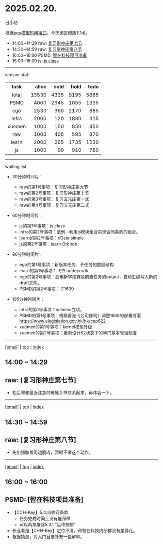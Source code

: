 # 2025.02.20.
日小结

<a id="top"></a>
根据[ego模型时间接口](https://gitee.com/hyg/blog/blob/master/timeflow.md)，今天绑定模版1(1d)。

<a id="index"></a>
- 14:00~14:29	raw: [复习形神庄第七节](#20250220140000)
- 14:30~14:59	raw: [复习形神庄第八节](#20250220143000)
- 16:00~16:00	PSMD: [智在科技项目准备](#20250220160000)
- 16:00~16:00	js: [js class](#20250220160000)

---
season stat:

| task | alloc | sold | hold | todo |
| :---: | ---: | ---: | ---: | ---: |
| total | 13530 | 4335 | 9195 | 5865 |
| PSMD | 4000 | 2945 | 1055 | 1335 |
| ego | 2530 | 360 | 2170 | 885 |
| infra | 2000 | 120 | 1880 | 315 |
| xuemen | 1000 | 150 | 850 | 450 |
| raw | 1000 | 405 | 595 | 870 |
| learn | 2000 | 265 | 1735 | 1230 |
| js | 1000 | 90 | 910 | 780 |

---
waiting list:


- 30分钟时间片：
  - raw的第1号事项：复习形神庄第九节
  - raw的第2号事项：复习形神庄第十节
  - raw的第3号事项：复习五元庄第一式
  - raw的第4号事项：复习五元庄第二式

- 60分钟时间片：
  - js的第1号事项：js class
  - infra的第2号事项：范例--利用js模块组合实现合同条款的组合。
  - learn的第2号事项：oData simple
  - js的第2号事项：learn Orbitdb

- 90分钟时间片：
  - ego的第1号事项：新版本任务、子任务的数据结构
  - learn的第1号事项：飞书 nodejs sdk
  - ego的第2号事项：启用新字段存放前置任务的output，自动汇编写入新的draft文件。
  - PSMD的第2号事项：子1609

- 195分钟时间片：
  - infra的第1号事项：schema立项。
  - PSMD的第1号事项：根据香港《公司條例》调整1609的部署方案 https://www.elegislation.gov.hk/hk/cap622
  - xuemen的第1号事项：kernel模型升级
  - xuemen的第2号事项：重新设计S2状态下的学门基本管理制度

---
<a href="mailto:huangyg@mars22.com?subject=关于2025.02.20.[复习形神庄第七节]任务&body=日期: 2025.02.20.%0D%0A序号: 5%0D%0A手稿:../../draft/2025/20250220.01.md%0D%0A---请勿修改邮件主题及以上内容 从下一行开始写您的想法---%0D%0A">[email]</a> | [top](#top) | [index](#index)
<a id="20250220140000"></a>
## 14:00 ~ 14:29
## raw: [复习形神庄第七节]

- 松后胯和最近注意的骶髂关节联系起来，再体会一下。

---
<a href="mailto:huangyg@mars22.com?subject=关于2025.02.20.[复习形神庄第八节]任务&body=日期: 2025.02.20.%0D%0A序号: 6%0D%0A手稿:../../draft/2025/20250220.02.md%0D%0A---请勿修改邮件主题及以上内容 从下一行开始写您的想法---%0D%0A">[email]</a> | [top](#top) | [index](#index)
<a id="20250220143000"></a>
## 14:30 ~ 14:59
## raw: [复习形神庄第八节]

- 先加强膝盖周边肌肉，暂时不做这个动作。

---
<a href="mailto:huangyg@mars22.com?subject=关于2025.02.20.[智在科技项目准备]任务&body=日期: 2025.02.20.%0D%0A序号: 8%0D%0A手稿:../../draft/2025/20250220.03.md%0D%0A---请勿修改邮件主题及以上内容 从下一行开始写您的想法---%0D%0A">[email]</a> | [top](#top) | [index](#index)
<a id="20250220160000"></a>
## 16:00 ~ 16:00
## PSMD: [智在科技项目准备]

- 【CCH-Key】5.4.自修订条款
    - 任务完成时间上没有能保障
    - 可以两票废除5.3.1.“运作机制”
- 长远看是【CHH-Key】定位不清，和智在科技内部群没有差异化。
- 根据猜测，对入门目录补充一些解释。